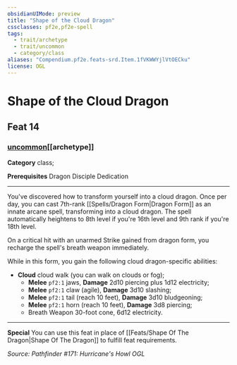 ```yaml
---
obsidianUIMode: preview
title: "Shape of the Cloud Dragon"
cssclasses: pf2e,pf2e-spell
tags:
  - trait/archetype
  - trait/uncommon
  - category/class
aliases: "Compendium.pf2e.feats-srd.Item.1fVKWWYjlVtOECku"
license: OGL
---
```

# Shape of the Cloud Dragon
## Feat 14
### [uncommon](uncommon "Uncommon Rarity Trait")[[archetype]]

**Category** class; 



**Prerequisites** Dragon Disciple Dedication
* * *
You've discovered how to transform yourself into a cloud dragon. Once per day, you can cast 7th-rank [[Spells/Dragon Form|Dragon Form]] as an innate arcane spell, transforming into a cloud dragon. The spell automatically heightens to 8th level if you're 16th level and 9th rank if you're 18th level.

On a critical hit with an unarmed Strike gained from dragon form, you recharge the spell's breath weapon immediately.

While in this form, you gain the following cloud dragon-specific abilities:

*   **Cloud** cloud walk (you can walk on clouds or fog);
    *   **Melee** `pf2:1` jaws, **Damage** 2d10 piercing plus 1d12 electricity;
    *   **Melee** `pf2:1` claw (agile), **Damage** 3d10 slashing;
    *   **Melee** `pf2:1` tail (reach 10 feet), **Damage** 3d10 bludgeoning;
    *   **Melee** `pf2:1` horn (reach 10 feet), **Damage** 3d8 piercing;
    *   Breath Weapon 30-foot cone, 6d12 electricity.

* * *

**Special** You can use this feat in place of [[Feats/Shape Of The Dragon|Shape Of The Dragon]] to fulfill feat requirements.

*Source: Pathfinder #171: Hurricane's Howl*
*OGL*